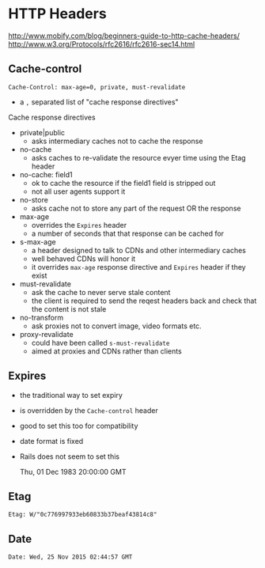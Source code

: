 # HTTP Headers

http://www.mobify.com/blog/beginners-guide-to-http-cache-headers/
http://www.w3.org/Protocols/rfc2616/rfc2616-sec14.html

## Cache-control

    Cache-Control: max-age=0, private, must-revalidate

- a `,` separated list of "cache response directives"

Cache response directives

- private|public
    - asks intermediary caches not to cache the response
- no-cache
    - asks caches to re-validate the resource evyer time using the Etag header
- no-cache: field1
    - ok to cache the resource if the field1 field is stripped out
    - not all user agents support it
- no-store
    - asks cache not to store any part of the request OR the response
- max-age
    - overrides the `Expires` header
    - a number of seconds that that response can be cached for
- s-max-age
    - a header designed to talk to CDNs and other intermediary caches
    - well behaved CDNs will honor it
    - it overrides `max-age` response directive and `Expires` header if they
      exist
- must-revalidate
    - ask the cache to never serve stale content
    - the client is required to send the reqest headers back and check that the
      content is not stale
- no-transform
    - ask proxies not to convert image, video formats etc.
- proxy-revalidate
    - could have been called `s-must-revalidate`
    - aimed at proxies and CDNs rather than clients

## Expires

- the traditional way to set expiry
- is overridden by the `Cache-control` header
- good to set this too for compatibility
- date format is fixed
- Rails does not seem to set this

    Thu, 01 Dec 1983 20:00:00 GMT

## Etag

    Etag: W/"0c776997933eb60833b37beaf43814c8"

## Date

    Date: Wed, 25 Nov 2015 02:44:57 GMT
